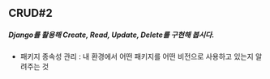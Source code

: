 ## CRUD#2
##### Django를 활용해 Create, Read, Update, Delete를 구현해 봅시다.

* 패키지 종속성 관리 : 내 환경에서 어떤 패키지를 어떤 비전으로 사용하고 있는지 알려주는 것
